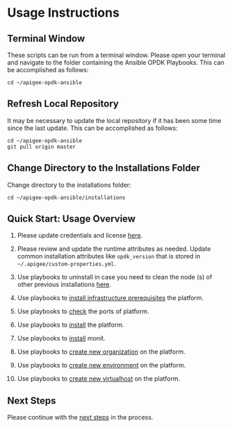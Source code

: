 # Usage Instructions

## Terminal Window
These scripts can be run from a terminal window. Please open your terminal and navigate to the folder
containing the Ansible OPDK Playbooks. This can be accomplished as follows: 

    cd ~/apigee-opdk-ansible

## Refresh Local Repository
It may be necessary to update the local repository if it has been some time since the last update.
This can be accomplished as follows: 

    cd ~/apigee-opdk-ansible
    git pull origin master

## Change Directory to the Installations Folder
Change directory to the installations folder:

    cd ~/apigee-opdk-ansible/installations

## Quick Start: Usage Overview

1. Please update credentials and license [here](README-credentials.md#usage-instructions).

1. Please review and update the runtime attributes as needed. Update common installation 
attributes like `opdk_version` that is stored in `~/.apigee/custom-properties.yml`.

1. Use playbooks to uninstall in case you need to clean the node (s) of other previous installations [here](post-installations/README-uninstall-platform.md#usage-instructions).

1. Use playbooks to [install infrastructure prerequisites](installations/README-install-prerequisites-platform.md#usage-instructions) the platform.

1. Use playbooks to [check](infrastructure/port-requirements/README-port-requirements-platform.md#usage-instructions) the ports of platform.

1. Use playbooks to [install](installations/README-install-platform.md#usage-instructions) the platform.

1. Use playbooks to [install](installations/README-install-monit.md#usage-instructions) monit.

1. Use playbooks to [create new organization](post-installations/README-create-org.md#usage-instructions) on the platform.

1. Use playbooks to [create new environment](post-installations/README-create-env.md#usage-instructions) on the platform.

1. Use playbooks to [create new virtualhost](post-installations/README-create-env.md#usage-instructions) on the platform.


## Next Steps

Please continue with the [next steps](../README.md#ansible-apigee-private-cloud-features) in the process.